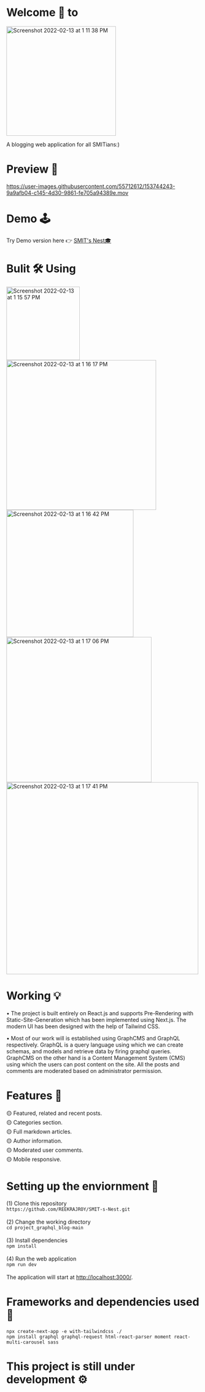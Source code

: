 # Welcome 🙏 to
<img width="285" alt="Screenshot 2022-02-13 at 1 11 38 PM" src="https://user-images.githubusercontent.com/55712612/153743861-f5f12db1-68cf-4d4c-bb3a-050bea769c4d.png">

A blogging web application for all SMITians:)

# Preview 👀

https://user-images.githubusercontent.com/55712612/153744243-9a9afb04-c145-4d30-9861-fe705a94389e.mov

# Demo 🕹️
Try Demo version here 👉 [SMIT's Nest🎓](https://smit-s-nest.vercel.app/)
# Bulit 🛠️ Using
<img width="191" alt="Screenshot 2022-02-13 at 1 15 57 PM" src="https://user-images.githubusercontent.com/55712612/153744077-890868c3-ddb5-4600-acb1-a199fb06c18b.png"> <img width="390" alt="Screenshot 2022-02-13 at 1 16 17 PM" src="https://user-images.githubusercontent.com/55712612/153744081-6fd31dd3-491b-4f02-b489-6f9c37660d16.png"> <img width="331" alt="Screenshot 2022-02-13 at 1 16 42 PM" src="https://user-images.githubusercontent.com/55712612/153744082-34a8fec5-1fc0-4939-a905-a2a07db5975b.png"> <img width="378" alt="Screenshot 2022-02-13 at 1 17 06 PM" src="https://user-images.githubusercontent.com/55712612/153744084-663d385d-ef94-453d-b5eb-869d0b923d3e.png"> <img width="500" alt="Screenshot 2022-02-13 at 1 17 41 PM" src="https://user-images.githubusercontent.com/55712612/153744086-32b88e4f-9794-4e02-ab8d-da1f32be81d2.png">
# Working 💡
• The project is built entirely on React.js and supports Pre-Rendering with Static-Site-Generation which has been implemented using Next.js. The modern UI has been designed with the help of Tailwind CSS.

• Most of our work will is established using GraphCMS and GraphQL respectively. GraphQL is a query language using which we can create schemas, and models and retrieve data by firing graphql queries. GraphCMS on the other hand is a Content Management System (CMS) using which the users can post content on the site. All the posts and comments are moderated based on administrator permission.

# Features 🎉
🟡 Featured, related and recent posts. <br>
🟡 Categories section. <br>
🟡 Full markdown articles. <br>
🟡 Author information. <br> 
🟡 Moderated user comments. <br> 
🟡 Mobile responsive. <br>

# Setting up the enviornment 🚀
(1) Clone this repository <br>
``https://github.com/REEKRAJROY/SMIT-s-Nest.git`` <br><br>
(2) Change the working directory <br>
``cd project_graphql_blog-main`` <br><br>
(3) Install dependencies <br>
``npm install`` <br><br>
(4) Run the web application <br>
``npm run dev`` <br><br>
The application will start at [http://localhost:3000/](http://localhost:3000/).

# Frameworks and dependencies used 🧮
``npx create-next-app -e with-tailwindcss ./ `` <br>
``npm install graphql graphql-request html-react-parser moment react-multi-carousel sass``<br>

# This project is still under development ⚙️
